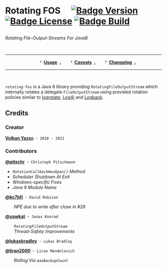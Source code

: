 
<h1>

Rotating FOS 
[![Badge Version]][Maven]
[![Badge License]][License]
[![Badge Build]][Actions]

</h1>

*Rotating File-Output-Streams For Java8*

<br>

---

<div align = 'center'>

  **⸢ [Usage] ⸥**
  **⸢ [Caveats] ⸥**
  **⸢ [Changelog] ⸥**
  
</div>

---

<br>

`rotating-fos` is a Java 8 library providing `RotatingFileOutputStream` which
internally rotates a delegate `FileOutputStream` using provided rotation
policies similar to [logrotate],
[Log4j] and [Logback].





## Credits

### Creator

**[Volkan Yazıcı]** - `2018 - 2021`

### Contributors

**[@pitschr]** - `Christoph Pitschmann`

  - *`RotationCallback#onOpen()` Method*
  - *Scheduler Shutdown At Exit* 
  - *Windows-specific Fixes*
  - *Java 9 Module Name*

**[@kc7bfi]** - `David Robison`

  *NPE due to write after close in #26*
  
**[@yawkat]** - `Jonas Konrad`

  *`RotatingFileOutputStream`* <br>
  *Thread-Safety Improvements*

**[@lukasbradley]** - `Lukas Bradley`

**[@liran2000]** - `Liran Mendelovich`

  *Rolling Via `maxBackupCount`*



<!----------------------------------------------------------------------------->

[Actions]: https://github.com/vy/rotating-fos/actions
[Maven]: https://search.maven.org/#search%7Cga%7C1%7Cg%3A%22com.vlkan.rfos%22

[License]: LICENSE


<!-------------------------------{ QuickLinks }-------------------------------->

[Changelog]: Documentation/Changelog.md
[Caveats]: Documentation/Caveats.md
[Usage]: Documentation/Usage.md


<!---------------------------------{ Related }--------------------------------->

[LogRotate]: https://github.com/logrotate/logrotate
[LogBack]: https://logback.qos.ch/
[Log4J]: https://logging.apache.org/log4j/


<!-------------------------------{ Contributors }------------------------------>

[Volkan Yazıcı]: https://vlkan.com/

[@lukasbradley]: https://github.com/lukasbradley/
[@liran2000]: https://github.com/liran2000/
[@pitschr]: https://github.com/pitschr
[@kc7bfi]: https://github.com/kc7bfi
[@yawkat]: https://yawk.at/


<!----------------------------------{ Badges }--------------------------------->

[Badge Version]: https://img.shields.io/maven-central/v/com.vlkan.rfos/rotating-fos.svg
[Badge License]: https://img.shields.io/badge/License-Apache_2.0-blue.svg
[Badge Build]: https://github.com/vy/rotating-fos/workflows/build/badge.svg